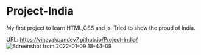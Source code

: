 # Project-India
My first project to learn HTML,CSS and js. 
Tried to show the proud of India.

URL: https://vinayakpandey7.github.io/Project-India/
![Screenshot from 2022-01-09 18-44-09](https://user-images.githubusercontent.com/39346237/149666494-593582b8-b9f3-4274-bfb2-c6376124946e.png)
